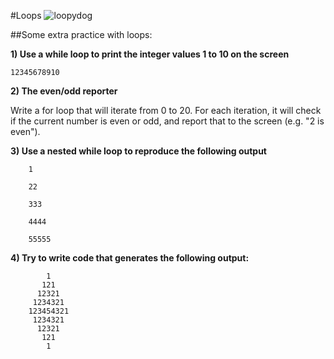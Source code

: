 #Loops 
![loopydog](http://www.chicsonline.org/used2/loopy-dog02.jpg)


##Some extra practice with loops:


**1) Use a while loop to print the integer values 1 to 10 on the screen**

	12345678910



**2) The even/odd reporter**

Write a for loop that will iterate from 0 to 20. For each iteration, it will check if the current number is even or odd, and report that to the screen (e.g. "2 is even").



**3) Use a nested while loop to reproduce the following output**


```
	1
	
	22
	
	333
	
	4444
	
	55555
```


**4) Try to write code that generates the following output:**


```
	    1
       121
      12321
     1234321
    123454321
     1234321
      12321
       121
        1
```
